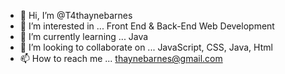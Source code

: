 - 👋 Hi, I’m @T4thaynebarnes
- 👀 I’m interested in ... Front End & Back-End Web Development
- 🌱 I’m currently learning ... Java
- 💞️ I’m looking to collaborate on ... JavaScript, CSS, Java, Html
- 📫 How to reach me ... thaynebarnes@gmail.com

<!---
T4thaynebarnes/T4thaynebarnes is a ✨ special ✨ repository because its `README.md` (this file) appears on your GitHub profile.
You can click the Preview link to take a look at your changes.
--->
